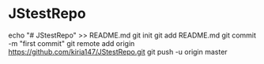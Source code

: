 # JStestRepo
echo "# JStestRepo" >> README.md
git init
git add README.md
git commit -m "first commit"
git remote add origin https://github.com/kiria147/JStestRepo.git
git push -u origin master
